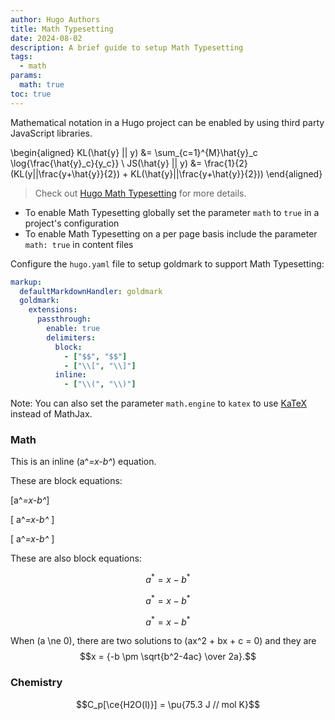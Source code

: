 ```yaml
---
author: Hugo Authors
title: Math Typesetting
date: 2024-08-02
description: A brief guide to setup Math Typesetting
tags:
  - math
params:
  math: true
toc: true
---
```


Mathematical notation in a Hugo project can be enabled by using third party JavaScript libraries.
<!--more-->

\begin{aligned}
KL(\hat{y} || y) &= \sum_{c=1}^{M}\hat{y}_c \log{\frac{\hat{y}_c}{y_c}} \\
JS(\hat{y} || y) &= \frac{1}{2}(KL(y||\frac{y+\hat{y}}{2}) + KL(\hat{y}||\frac{y+\hat{y}}{2}))
\end{aligned}

> Check out [Hugo Math Typesetting](https://gohugo.io/content-management/mathematics/) for more details.

- To enable Math Typesetting globally set the parameter `math` to `true` in a project's configuration
- To enable Math Typesetting on a per page basis include the parameter `math: true` in content files

Configure the `hugo.yaml` file to setup goldmark to support Math Typesetting:

```yaml
markup:
  defaultMarkdownHandler: goldmark
  goldmark:
    extensions:
      passthrough:
        enable: true
        delimiters:
          block:
            - ["$$", "$$"]
            - ["\\[", "\\]"]
          inline:
            - ["\\(", "\\)"]
```

Note: You can also set the parameter `math.engine` to `katex` to use [KaTeX](https://katex.org/) instead of MathJax.

### Math

This is an inline \(a^*=x-b^*\) equation.

These are block equations:

\[a^*=x-b^*\]

\[ a^*=x-b^* \]

\[
a^*=x-b^*
\]

These are also block equations:

$$a^*=x-b^*$$

$$a^*=x-b^*$$

$$
a^*=x-b^*
$$

When \(a \ne 0\), there are two solutions to \(ax^2 + bx + c = 0\) and they are
$$x = {-b \pm \sqrt{b^2-4ac} \over 2a}.$$


### Chemistry

$$C_p[\ce{H2O(l)}] = \pu{75.3 J // mol K}$$
